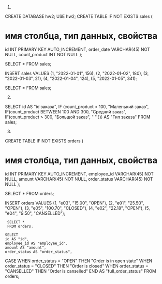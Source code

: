 
1. 
CREATE DATABASE hw2;
USE hw2;
CREATE TABLE IF NOT EXISTS sales
(
 # имя столбца, тип данных, свойства
 id INT PRIMARY KEY AUTO_INCREMENT,
 order_date VARCHAR(45) NOT NULL,
 count_product INT NOT NULL
 );
 
 SELECT *
 FROM sales;
 
 INSERT sales
	VALUES 
	(1, "2022-01-01", 156),
    (2, "2022-01-02", 180),
    (3, "2022-01-03", 21),
    (4, "2022-01-04", 124),
    (5, "2022-01-05", 341);
    
 SELECT *
 FROM sales;
    
2. 
SELECT 
	id AS "id заказа",
    IF (count_product < 100, "Маленький заказ",
		IF(count_product BETWEEN 100 AND 300, "Средний заказ",
			IF(count_product > 300, "Большой заказ", " " )))
	 AS "Тип заказа"
FROM sales;
 

3. 
CREATE TABLE IF NOT EXISTS orders
(
 # имя столбца, тип данных, свойства
 id INT PRIMARY KEY AUTO_INCREMENT,
 employee_id VARCHAR(45) NOT NULL,
 amount VARCHAR(45) NOT NULL,
 order_status VARCHAR(45) NOT NULL
 );
 
 SELECT *
 FROM orders;
 
 INSERT orders
	VALUES 
	(1, "e03", "15.00", "OPEN"),
    (2, "e01", "25.50", "OPEN"),
    (3, "e05", "100.70", "CLOSED"),
    (4, "e02", "22.18", "OPEN"),
    (5, "e04", "9.50", "CANSELLED");
    
     SELECT *
     FROM orders;
     
	SELECT 
	id AS "id",
    employee_id AS "employee_id",
    amount AS "amount", 
    order_status AS "order_status",
CASE
	WHEN order_status = "OPEN" THEN "Order is in open state"
    WHEN order_status = "CLOSED" THEN "Order is closed"
    WHEN order_status = "CANSELLED" THEN "Order is canselled"
END AS "full_order_status"
FROM orders;
